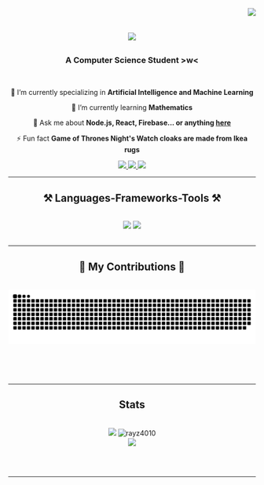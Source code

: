 <img align="right" src="https://visitor-badge.laobi.icu/badge?page_id=Rayz4010.Rayz4010" />

<h1 align="center">
    <img src="https://readme-typing-svg.herokuapp.com/?font=Righteous&size=35&center=true&vCenter=true&width=500&height=70&duration=4000&lines=Hi+There!+👋;+I'm+RAYZ!;" />
</h1>

<h3 align="center">A Computer Science Student >w< </h3>

<br/>

<div align="center">
 
 🔭 I’m currently specializing in **Artificial Intelligence and Machine Learning**
 
 🌱 I’m currently learning **Mathematics**

💬 Ask me about **Node.js, React, Firebase... or anything [here](https://github.com/salesp07/salesp07/issues)**

⚡ Fun fact **Game of Thrones Night's Watch cloaks are made from Ikea rugs**

 </div>
 
<div align="center"> 
  <a href="mailto:rayquaza4010@icloud.com">
    <img src="https://img.shields.io/badge/Gmail-333333?style=for-the-badge&logo=gmail&logoColor=red" />
  </a>
  <a href="https://www.linkedin.com/in/joy-palit-0207j/" target="_blank">
    <img src="https://img.shields.io/badge/LinkedIn-0077B5?style=for-the-badge&logo=linkedin&logoColor=white" target="_blank" />
  </a>
  <a href="https://Rayz4010.github.io" target="_blank">
     <img src="https://img.shields.io/badge/Portfolio-FF5722?style=for-the-badge&logo=todoist&logoColor=white" target="_blank" /> <!-- sqlite, safari, google-chrome are other good icon options -->
  </a>
</div>

 <hr/>
 
<h2 align="center">⚒️ Languages-Frameworks-Tools ⚒️</h2>
<br/>
<div align="center">
    <img src="https://skillicons.dev/icons?i=react,bootstrap,mui,html,css,vscode,github,figma,tailwind,git,r" />
    <img src="https://skillicons.dev/icons?i=nodejs,python,javascript,typescript,express,firebase,mongodb,c,java,nextjs,mysql,flask" /><br>
</div>

<br/>
<hr/>

<div align="center">
  <h2>🐍 My Contributions 🐍</h2>
  <br>
  <img alt="snake eating my contributions" src="https://raw.githubusercontent.com/salesp07/salesp07/output/github-contribution-grid-snake.svg" />
  
  <br/><br/><br/>
</div>

<hr/>

<h2 align="center"> Stats </h2>
<br>
<div align=center>
  <img width=390 src="https://github-readme-stats.vercel.app/api?username=Rayz4010&theme=radical&hide_border=false&include_all_commits=false&count_private=true"/>
  <img width=390 src="https://github-readme-stats.vercel.app/api?username=rayz4010&show_icons=true&locale=en" alt="rayz4010" />
  <br/>
  <img width=325 align="center" src="https://github-readme-stats.vercel.app/api/top-langs/?username=Rayz4010&theme=radical&hide_border=false&include_all_commits=false&count_private=true&layout=compact" />
</div>

<br/><br/>

<hr/>
